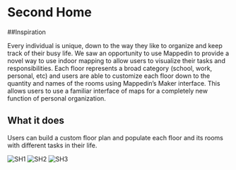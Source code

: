 # Second Home

##Inspiration

Every individual is unique, down to the way they like to organize and keep track of their busy life. We saw an opportunity to use Mappedin to provide a novel way to use indoor mapping to allow users to visualize their tasks and responsibilities. Each floor represents a broad category (school, work, personal, etc) and users are able to customize each floor down to the quantity and names of the rooms using Mappedin’s Maker interface. This allows users to use a familiar interface of maps for a completely new function of personal organization.

## What it does

Users can build a custom floor plan and populate each floor and its rooms with different tasks in their life.

![SH1](https://github.com/sillyyilly/secondhome/assets/82855300/b48b1092-5d3c-48f9-84bf-ee347054e5d8)
![SH2](https://github.com/sillyyilly/secondhome/assets/82855300/85d6c374-68c0-4516-9bb2-3a23ae8e23bb)
![SH3](https://github.com/sillyyilly/secondhome/assets/82855300/a4d5e769-63ba-4861-83b2-a99779751217)
